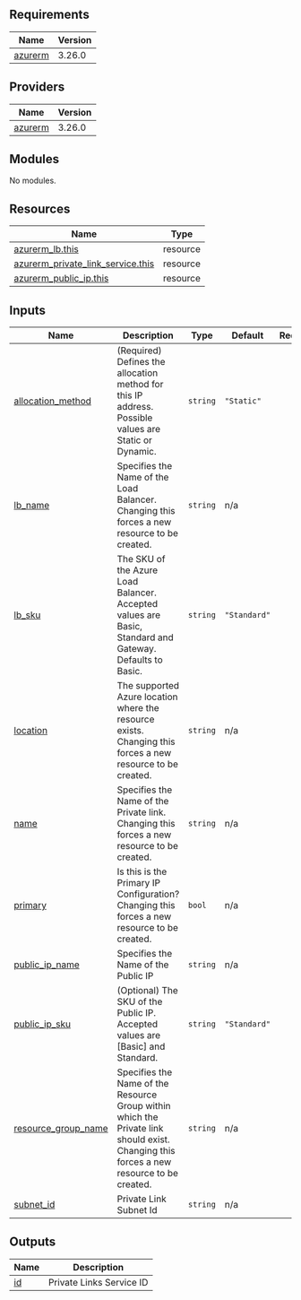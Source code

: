 <!-- BEGIN_TF_DOCS -->
## Requirements

| Name | Version |
|------|---------|
| <a name="requirement_azurerm"></a> [azurerm](#requirement\_azurerm) | 3.26.0 |

## Providers

| Name | Version |
|------|---------|
| <a name="provider_azurerm"></a> [azurerm](#provider\_azurerm) | 3.26.0 |

## Modules

No modules.

## Resources

| Name | Type |
|------|------|
| [azurerm_lb.this](https://registry.terraform.io/providers/hashicorp/azurerm/3.26.0/docs/resources/lb) | resource |
| [azurerm_private_link_service.this](https://registry.terraform.io/providers/hashicorp/azurerm/3.26.0/docs/resources/private_link_service) | resource |
| [azurerm_public_ip.this](https://registry.terraform.io/providers/hashicorp/azurerm/3.26.0/docs/resources/public_ip) | resource |

## Inputs

| Name | Description | Type | Default | Required |
|------|-------------|------|---------|:--------:|
| <a name="input_allocation_method"></a> [allocation\_method](#input\_allocation\_method) | (Required) Defines the allocation method for this IP address. Possible values are Static or Dynamic. | `string` | `"Static"` | no |
| <a name="input_lb_name"></a> [lb\_name](#input\_lb\_name) | Specifies the Name of the Load Balancer. Changing this forces a new resource to be created. | `string` | n/a | yes |
| <a name="input_lb_sku"></a> [lb\_sku](#input\_lb\_sku) | The SKU of the Azure Load Balancer. Accepted values are Basic, Standard and Gateway. Defaults to Basic. | `string` | `"Standard"` | no |
| <a name="input_location"></a> [location](#input\_location) | The supported Azure location where the resource exists. Changing this forces a new resource to be created. | `string` | n/a | yes |
| <a name="input_name"></a> [name](#input\_name) | Specifies the Name of the Private link. Changing this forces a new resource to be created. | `string` | n/a | yes |
| <a name="input_primary"></a> [primary](#input\_primary) | Is this is the Primary IP Configuration? Changing this forces a new resource to be created. | `bool` | n/a | yes |
| <a name="input_public_ip_name"></a> [public\_ip\_name](#input\_public\_ip\_name) | Specifies the Name of the Public IP | `string` | n/a | yes |
| <a name="input_public_ip_sku"></a> [public\_ip\_sku](#input\_public\_ip\_sku) | (Optional) The SKU of the Public IP. Accepted values are [Basic] and Standard. | `string` | `"Standard"` | no |
| <a name="input_resource_group_name"></a> [resource\_group\_name](#input\_resource\_group\_name) | Specifies the Name of the Resource Group within which the Private link should exist. Changing this forces a new resource to be created. | `string` | n/a | yes |
| <a name="input_subnet_id"></a> [subnet\_id](#input\_subnet\_id) | Private Link Subnet Id | `string` | n/a | yes |

## Outputs

| Name | Description |
|------|-------------|
| <a name="output_id"></a> [id](#output\_id) | Private Links Service ID |
<!-- END_TF_DOCS -->